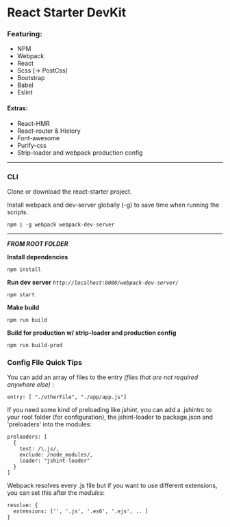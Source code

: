 # React Starter DevKit

### Featuring:
* NPM
* Webpack
* React
* Scss (-> PostCss)
* Bootstrap
* Babel
* Eslint

#### Extras:
* React-HMR
* React-router & History
* Font-awesome
* Purify-css
* Strip-loader and webpack production config

---

### CLI  

Clone or download the react-starter project.

Install webpack and dev-server globally (-g) to save time when running the scripts.

```
npm i -g webpack webpack-dev-server
```
---
***FROM ROOT FOLDER***

**Install dependencies**
```
npm install
```

**Run dev server** *`http://localhost:8080/webpack-dev-server/`*
```
npm start
```  

**Make build**
```
npm run build
```

**Build for production w/ strip-loader and production config**
```
npm run build-prod
```


### Config File Quick Tips  

You can add an array of files to the entry *(files that are not required anywhere else)* :

```
entry: [ "./otherFile", "./app/app.js"]
```  

If you need some kind of preloading like *jshint*, you can add a .jshintrc to your root folder (for configuration), the jshint-loader to package.json and 'preloaders' into the modules:  
```
preloaders: [
  {
    test: /\.js/,
    exclude: /node_modules/,
    loader: "jshint-loader"
  }
]
```

Webpack resolves every .js file but if you want to use different extensions, you can set this after the *modules*:  
```
resolve: {
  extensions: ['', '.js', '.es6', '.ejs', .. ]
}
```
